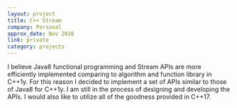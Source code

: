 ```yaml
---
layout: project
title: C++ Stream
company: Personal
approx_date: Nov 2016
link: private
category: projects
---
```

I believe Java8 functional programming and Stream APIs are more efficiently implemented comparing to algorithm and function library in C++1y. 
For this reason I decided to implement a set of APIs similar to those of Java8 for C++1y. I am still in the process of designing and developing the APIs. 
I would also like to utilize all of the goodness provided in C++17.